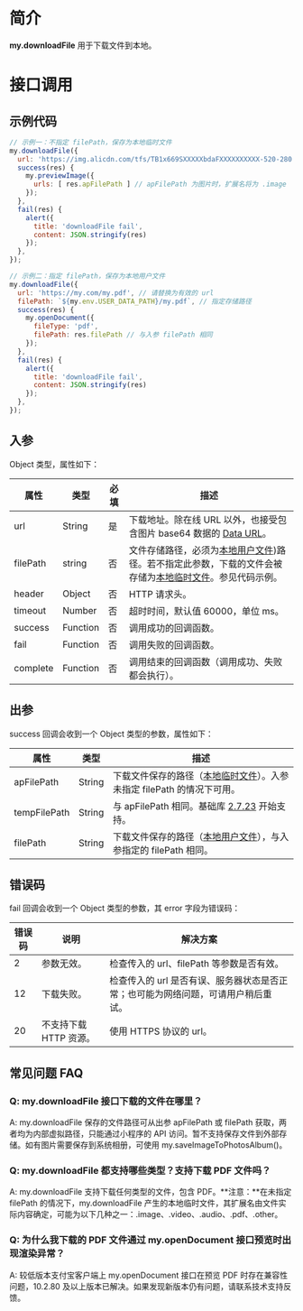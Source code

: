 # 简介

**my.downloadFile** 用于下载文件到本地。

# 接口调用

## 示例代码

```javascript
// 示例一：不指定 filePath，保存为本地临时文件
my.downloadFile({
  url: 'https://img.alicdn.com/tfs/TB1x669SXXXXXbdaFXXXXXXXXXX-520-280.jpg',
  success(res) {
    my.previewImage({
      urls: [ res.apFilePath ] // apFilePath 为图片时，扩展名将为 .image
    });
  },
  fail(res) {
    alert({
      title: 'downloadFile fail',
      content: JSON.stringify(res)
    });
  },
});

// 示例二：指定 filePath，保存为本地用户文件
my.downloadFile({
  url: 'https://my.com/my.pdf', // 请替换为有效的 url
  filePath: `${my.env.USER_DATA_PATH}/my.pdf`, // 指定存储路径
  success(res) {
    my.openDocument({
      fileType: 'pdf',
      filePath: res.filePath // 与入参 filePath 相同
    });
  },
  fail(res) {
    alert({
      title: 'downloadFile fail',
      content: JSON.stringify(res)
    });
  },
});
```

## 入参

Object 类型，属性如下：

| **属性** | **类型** | **必填** | **描述** |
| --- | --- | --- | --- |
| url | String | 是 | 下载地址。除在线 URL 以外，也接受包含图片 base64 数据的 [Data URL](https://developer.mozilla.org/en-US/docs/Web/HTTP/Basics_of_HTTP/Data_URLs)。 |
| filePath | string | 否 | 文件存储路径，必须为[本地用户文件](https://opendocs.alipay.com/mini/03dt4s#%E6%9C%AC%E5%9C%B0%E7%94%A8%E6%88%B7%E6%96%87%E4%BB%B6))路径。若不指定此参数，下载的文件会被存储为[本地临时文件](https://opendocs.alipay.com/mini/03dt4s#%E6%9C%AC%E5%9C%B0%E4%B8%B4%E6%97%B6%E6%96%87%E4%BB%B6)。参见代码示例。 |
| header | Object | 否 | HTTP 请求头。 |
| timeout | Number | 否 | 超时时间，默认值 60000，单位 ms。 |
| success | Function | 否 | 调用成功的回调函数。 |
| fail | Function | 否 | 调用失败的回调函数。 |
| complete | Function | 否 | 调用结束的回调函数（调用成功、失败都会执行）。 |

## 出参

success 回调会收到一个 Object 类型的参数，属性如下：

| **属性** | **类型** | **描述** |
| --- | --- | --- |
| apFilePath | String | 下载文件保存的路径（[本地临时文件](https://opendocs.alipay.com/mini/03dt4s#%E6%9C%AC%E5%9C%B0%E4%B8%B4%E6%97%B6%E6%96%87%E4%BB%B6)）。入参未指定 filePath 的情况下可用。 |
| tempFilePath | String | 与 apFilePath 相同。基础库 [2.7.23](https://opendocs.alipay.com/mini/ide/framework-changelog-v2) 开始支持。 |
| filePath | String | 下载文件保存的路径（[本地用户文件](https://opendocs.alipay.com/mini/03dt4s#%E6%9C%AC%E5%9C%B0%E7%94%A8%E6%88%B7%E6%96%87%E4%BB%B6)），与入参指定的 filePath 相同。|


## 错误码

fail 回调会收到一个 Object 类型的参数，其 error 字段为错误码：

| **错误码** | **说明** | **解决方案** |
| --- | --- | --- |
| 2 | 参数无效。 | 检查传入的 url、filePath 等参数是否有效。 |
| 12 | 下载失败。 | 检查传入的 url 是否有误、服务器状态是否正常；也可能为网络问题，可请用户稍后重试。 |
| 20 | 不支持下载 HTTP 资源。 | 使用 HTTPS 协议的 url。 |


## 常见问题 FAQ

### Q: my.downloadFile 接口下载的文件在哪里？

A: my.downloadFile 保存的文件路径可从出参 apFilePath 或 filePath 获取，两者均为内部虚拟路径，只能通过小程序的 API 访问。暂不支持保存文件到外部存储。如有图片需要保存到系统相册，可使用 my.saveImageToPhotosAlbum()。

### Q: my.downloadFile 都支持哪些类型？支持下载 PDF 文件吗？

A: my.downloadFile 支持下载任何类型的文件，包含 PDF。**注意：**在未指定 filePath 的情况下，my.downloadFile 产生的本地临时文件，其扩展名由文件实际内容确定，可能为以下几种之一：.image、.video、.audio、.pdf、.other。

### Q: 为什么我下载的 PDF 文件通过 my.openDocument 接口预览时出现渲染异常？

A: 较低版本支付宝客户端上 my.openDocument 接口在预览 PDF 时存在兼容性问题，10.2.80 及以上版本已解决。如果发现新版本仍有问题，请联系技术支持反馈。
